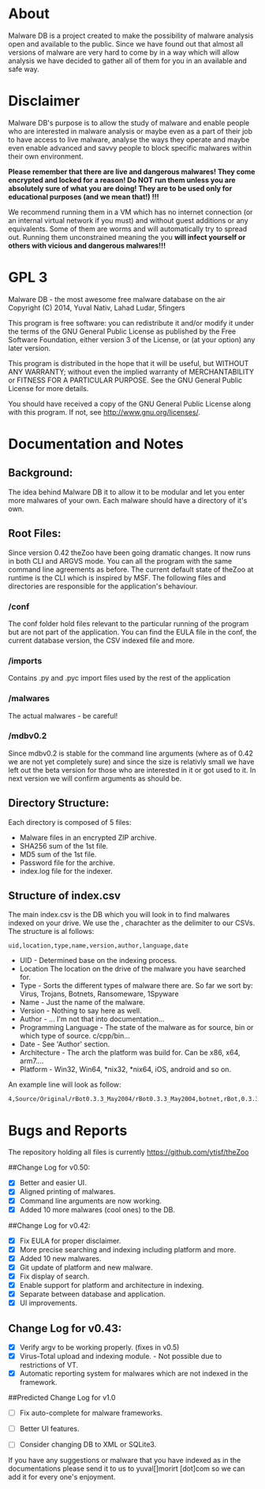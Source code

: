 About
======
Malware DB is a project created to make the possibility of malware analysis open and available to the public. Since we have found out that almost all versions of malware are very hard to come by in a  way which will allow analysis we have decided to gather all of them for you in an available and safe way. 

Disclaimer
==========
Malware DB's purpose is to allow the study of malware and enable people who are interested in malware analysis or maybe even as a part of their job to have access to live malware, analyse the  ways they operate and maybe even enable advanced and savvy  people to block specific malwares within their own environment.

**Please remember that there are live and dangerous malwares! They come encrypted and locked for a reason!  Do NOT run them unless you are absolutely sure of what you are doing! They are to be used only for educational purposes (and we mean that!) !!!**

We recommend running them in a VM which has no internet connection (or an internal virtual network if you must) and without guest additions or any equivalents. Some of them are worms and will automatically try to spread out. Running them unconstrained meaning the you **will infect yourself or others with vicious and dangerous malwares!!!**


GPL 3
======
Malware DB - the most awesome free malware database on the air 
Copyright (C) 2014, Yuval Nativ, Lahad Ludar, 5fingers

This program is free software: you can redistribute it and/or modify
it under the terms of the GNU General Public License as published by
the Free Software Foundation, either version 3 of the License, or
(at your option) any later version.

This program is distributed in the hope that it will be useful,
but WITHOUT ANY WARRANTY; without even the implied warranty of
MERCHANTABILITY or FITNESS FOR A PARTICULAR PURPOSE.  See the
GNU General Public License for more details.

You should have received a copy of the GNU General Public License
along with this program.  If not, see <http://www.gnu.org/licenses/>.


Documentation and Notes
========================

## Background:
The idea behind Malware DB it to allow it to be modular and let you enter more malwares of your own. Each malware should have a directory of it's own. 

## Root Files:
Since version 0.42 theZoo have been going dramatic changes. It now runs in both CLI and ARGVS mode. You can all the program with the same command line agreements as before.
The current default state of theZoo at runtime is the CLI which is inspired by MSF. The following files and directories are responsible for the application's behaviour.

### /conf
The conf folder hold files relevant to the particular running of the program but are not part of the application. You can find the EULA file in the conf, the current database version, the CSV indexed file and more.
### /imports
Contains .py and .pyc import files used by the rest of the application
### /malwares
The actual malwares - be careful!
### /mdbv0.2
Since mdbv0.2 is stable for the command line arguments (where as of 0.42 we are not yet completely sure) and since the size is relativly small we have left out the beta version for those who are interested in it or got used to it. In next version we will confirm arguments as should be.


## Directory Structure:
Each directory is composed of 5 files:
- Malware files in an encrypted ZIP archive. 
- SHA256 sum of the 1st file. 
- MD5 sum of the 1st file.
- Password file for the archive. 
- index.log file for the indexer. 


## Structure of index.csv
The main index.csv is the DB which you will look in to find malwares indexed on your drive. We use the , charachter as the delimiter to our CSVs. 
The structure is al follows:

	uid,location,type,name,version,author,language,date

- UID 	-	Determined base on the indexing process.
- Location 	The location on the drive of the malware you have searched for.
- Type	-	Sorts the different types of malware there are. So far we sort by:	Virus, Trojans, Botnets, Ransomeware, 1Spyware
- Name	-	Just the name of the malware.
- Version	-	Nothing to say here as well.
- Author	-	... I'm not that into documentation...
- Programming Language - The state of the malware as for source, bin or which type of source. c/cpp/bin...
- Date	-	See 'Author' section.
- Architecture -    The arch the platform was build for. Can be x86, x64, arm7....
- Platform -    Win32, Win64, *nix32, *nix64, iOS, android and so on.

An example line will look as follow:

    4,Source/Original/rBot0.3.3_May2004/rBot0.3.3_May2004,botnet,rBot,0.3.3,unknown,cpp,00/05/2004,x86,win32


Bugs and Reports
================
The repository holding all files is currently 
	https://github.com/ytisf/theZoo

##Change Log for v0.50:
- [x] Better and easier UI. 
- [x] Aligned printing of malwares. 
- [x] Command line arguments are now working. 
- [x] Added 10 more malwares (cool ones) to the DB.

##Change Log for v0.42:
- [x] Fix EULA for proper disclaimer.
- [x] More precise searching and indexing including platform and more.
- [x] Added 10 new malwares.
- [x] Git update of platform and new malware.
- [x] Fix display of search.
- [x] Enable support for platform and architecture in indexing.
- [x] Separate between database and application.
- [x] UI improvements.

## Change Log for v0.43:
- [X] Verify argv to be working properly. (fixes in v0.5)
- [X] Virus-Total upload and indexing module. - Not possible due to restrictions of VT.
- [X] Automatic reporting system for malwares which are not indexed in the framework.

##Predicted Change Log for v1.0
- [ ] Fix auto-complete for malware frameworks.
- [ ] Better UI features.
- [ ] Consider changing DB to XML or SQLite3.


If you have any suggestions or malware that you have indexed as in the documentations please send it to us to yuval[]morirt [dot]com  so we can add it for every one's enjoyment.